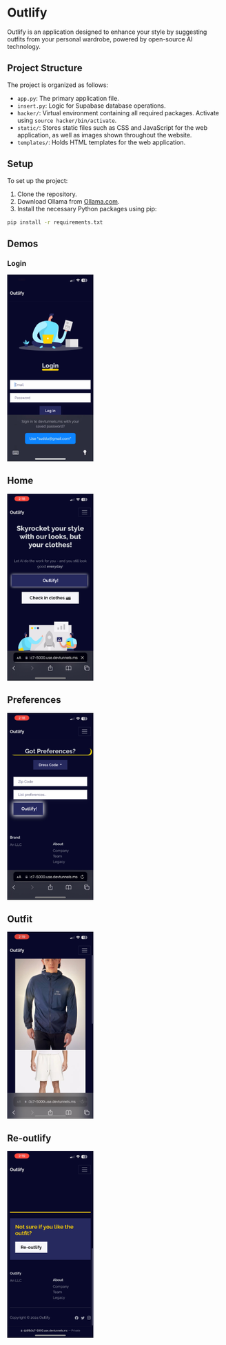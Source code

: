 # Outlify

Outlify is an application designed to enhance your style by suggesting outfits from your personal wardrobe, powered by open-source AI technology.

## Project Structure

The project is organized as follows:

- `app.py`: The primary application file.
- `insert.py`: Logic for Supabase database operations.
- `hacker/`: Virtual environment containing all required packages. Activate using `source hacker/bin/activate`.
- `static/`: Stores static files such as CSS and JavaScript for the web application, as well as images shown throughout the website.
- `templates/`: Holds HTML templates for the web application.

## Setup

To set up the project:

1. Clone the repository.
2. Download Ollama from [Ollama.com](https://ollama.com/).
3. Install the necessary Python packages using pip:

```sh
pip install -r requirements.txt
```

## Demos

### Login

<img src="static/demo_imgs/login.jpeg" alt="Login Page" width="200">


## Home

<img src="static/demo_imgs/main.jpeg" alt="Home Page" width="200">


## Preferences

<img src="static/demo_imgs/preferences.jpeg" alt="Preferences Page" width="200">


## Outfit

<img src="static/demo_imgs/outfit.jpeg" alt="Outfit Page" width="200">


## Re-outlify

<img src="static/demo_imgs/reoutlify.jpeg" alt="Re-outlify Page" width="200">
